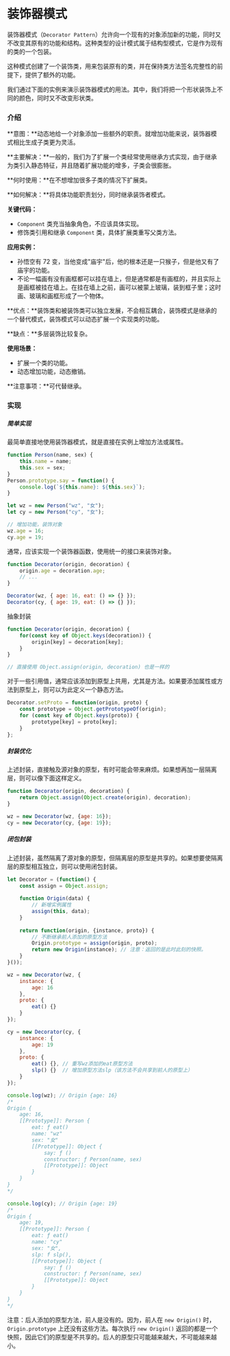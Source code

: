 # 装饰器模式

装饰器模式（`Decorator Pattern`）允许向一个现有的对象添加新的功能，同时又不改变其原有的功能和结构。这种类型的设计模式属于结构型模式，它是作为现有的类的一个包装。

这种模式创建了一个装饰类，用来包装原有的类，并在保持类方法签名完整性的前提下，提供了额外的功能。

我们通过下面的实例来演示装饰器模式的用法。其中，我们将把一个形状装饰上不同的颜色，同时又不改变形状类。



### 介绍

**意图：**动态地给一个对象添加一些额外的职责。就增加功能来说，装饰器模式相比生成子类更为灵活。

**主要解决：**一般的，我们为了扩展一个类经常使用继承方式实现，由于继承为类引入静态特征，并且随着扩展功能的增多，子类会很膨胀。

**何时使用：**在不想增加很多子类的情况下扩展类。

**如何解决：**将具体功能职责划分，同时继承装饰者模式。

**关键代码：** 

- `Component` 类充当抽象角色，不应该具体实现。 
- 修饰类引用和继承 `Component` 类，具体扩展类重写父类方法。

**应用实例：** 

- 孙悟空有 72 变，当他变成"庙宇"后，他的根本还是一只猴子，但是他又有了庙宇的功能。
- 不论一幅画有没有画框都可以挂在墙上，但是通常都是有画框的，并且实际上是画框被挂在墙上。在挂在墙上之前，画可以被蒙上玻璃，装到框子里；这时画、玻璃和画框形成了一个物体。

**优点：**装饰类和被装饰类可以独立发展，不会相互耦合，装饰模式是继承的一个替代模式，装饰模式可以动态扩展一个实现类的功能。

**缺点：**多层装饰比较复杂。

**使用场景：** 

- 扩展一个类的功能。
- 动态增加功能，动态撤销。

**注意事项：**可代替继承。



### 实现

##### 简单实现

最简单直接地使用装饰器模式，就是直接在实例上增加方法或属性。

```js
function Person(name, sex) {
    this.name = name;
    this.sex = sex;
}
Person.prototype.say = function() {
    console.log(`${this.name}: ${this.sex}`);
}

let wz = new Person("wz", "女");
let cy = new Person("cy", "女");

// 增加功能，装饰对象
wz.age = 16;
cy.age = 19;
```

通常，应该实现一个装饰器函数，使用统一的接口来装饰对象。

```js
function Decorator(origin, decoration) {
	origin.age = decoration.age;
    // ...
}

Decorator(wz, { age: 16, eat: () => {} });
Decorator(cy, { age: 19, eat: () => {} });
```

抽象封装

```js
function Decorator(origin, decoration) {
    for(const key of Object.keys(decoration)) {
        origin[key] = decoration[key];
    }
}

// 直接使用 Object.assign(origin, decoration) 也是一样的
```

对于一些引用值，通常应该添加到原型上共用，尤其是方法。如果要添加属性或方法到原型上，则可以为此定义一个静态方法。

```js
Decorator.setProto = function(origin, proto) {
    const prototype = Object.getPrototypeOf(origin);
    for (const key of Object.keys(proto)) {
        prototype[key] = proto[key];
    }
};
```

##### 封装优化

上述封装，直接触及源对象的原型，有时可能会带来麻烦。如果想再加一层隔离层，则可以像下面这样定义。

```js
function Decorator(origin, decoration) {
    return Object.assign(Object.create(origin), decoration);
}

wz = new Decorator(wz, {age: 16});
cy = new Decorator(cy, {age: 19});
```

##### 闭包封装

上述封装，虽然隔离了源对象的原型，但隔离层的原型是共享的。如果想要使隔离层的原型相互独立，则可以使用闭包封装。

```js
let Decorator = (function() {
    const assign = Object.assign;
    
    function Origin(data) {
        // 新增实例属性
		assign(this, data);
    }
    
    return function(origin, {instance, proto}) {
        // 不断继承前人添加的原型方法
        Origin.prototype = assign(origin, proto);
        return new Origin(instance); // 注意：返回的是此时此刻的快照。
    }
}());

wz = new Decorator(wz, {
    instance: {
    	age: 16
	},
    proto: {
        eat() {}
    }
});

cy = new Decorator(cy, {
    instance: {
    	age: 19
	},
    proto: {
        eat() {}, // 重写wz添加的eat原型方法
        slp() {}  // 增加原型方法slp（该方法不会共享到前人的原型上）
    }
});
```

```js
console.log(wz); // Origin {age: 16}
/*
Origin {
	age: 16,
	[[Prototype]]: Person {
		eat: ƒ eat()
		name: "wz"
		sex: "女"
		[[Prototype]]: Object {
			say: ƒ ()
			constructor: ƒ Person(name, sex)
			[[Prototype]]: Object
		}
	}
}
*/

console.log(cy); // Origin {age: 19}
/*
Origin {
	age: 19,
	[[Prototype]]: Person {
		eat: ƒ eat()
		name: "cy"
		sex: "女",
		slp: f slp(),
		[[Prototype]]: Object {
			say: ƒ ()
			constructor: ƒ Person(name, sex)
			[[Prototype]]: Object
		}
	}
}
*/
```

注意：后人添加的原型方法，前人是没有的。因为，前人在 `new Origin()` 时，`Origin.prototype` 上还没有这些方法。每次执行 `new Origin()` 返回的都是一个快照，因此它们的原型是不共享的。后人的原型只可能越来越大，不可能越来越小。

